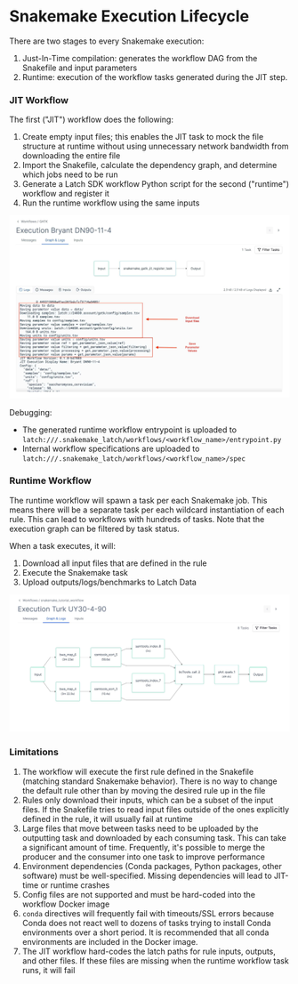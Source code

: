 # Snakemake Execution Lifecycle

There are two stages to every Snakemake execution:

1. Just-In-Time compilation: generates the workflow DAG from the Snakefile and input parameters
2. Runtime: execution of the workflow tasks generated during the JIT step.

### JIT Workflow

The first ("JIT") workflow does the following:

1. Create empty input files; this enables the JIT task to mock the file structure at runtime without using unnecessary network bandwidth from downloading the entire file
2. Import the Snakefile, calculate the dependency graph, and determine which jobs need to be run
3. Generate a Latch SDK workflow Python script for the second ("runtime") workflow and register it
4. Run the runtime workflow using the same inputs

![JIT task execution](../assets/snakemake/jit-task-with-logs.jpg)

Debugging:

- The generated runtime workflow entrypoint is uploaded to `latch:///.snakemake_latch/workflows/<workflow_name>/entrypoint.py`
- Internal workflow specifications are uploaded to `latch:///.snakemake_latch/workflows/<workflow_name>/spec`

### Runtime Workflow

The runtime workflow will spawn a task per each Snakemake job. This means there will be a separate task per each wildcard instantiation of each rule. This can lead to workflows with hundreds of tasks. Note that the execution graph can be filtered by task status.

When a task executes, it will:

1. Download all input files that are defined in the rule
2. Execute the Snakemake task
3. Upload outputs/logs/benchmarks to Latch Data

![Runtime execution](../assets/snakemake/snakemake-execution.jpg)

### Limitations

1. The workflow will execute the first rule defined in the Snakefile (matching standard Snakemake behavior). There is no way to change the default rule other than by moving the desired rule up in the file
1. Rules only download their inputs, which can be a subset of the input files. If the Snakefile tries to read input files outside of the ones explicitly defined in the rule, it will usually fail at runtime
1. Large files that move between tasks need to be uploaded by the outputting task and downloaded by each consuming task. This can take a significant amount of time. Frequently, it's possible to merge the producer and the consumer into one task to improve performance
1. Environment dependencies (Conda packages, Python packages, other software) must be well-specified. Missing dependencies will lead to JIT-time or runtime crashes
1. Config files are not supported and must be hard-coded into the workflow Docker image
1. `conda` directives will frequently fail with timeouts/SSL errors because Conda does not react well to dozens of tasks trying to install Conda environments over a short period. It is recommended that all conda environments are included in the Docker image.
1. The JIT workflow hard-codes the latch paths for rule inputs, outputs, and other files. If these files are missing when the runtime workflow task runs, it will fail
